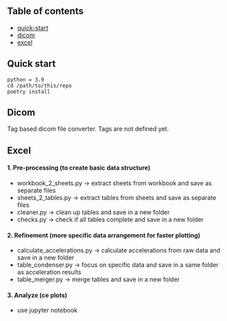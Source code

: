 ## Table of contents

- [quick-start](#quick-start)
- [dicom](#dicom)
- [excel](#excel)


## Quick start

    python = 3.9
    cd /path/to/this/repo
    poetry install

## Dicom

Tag based dicom file converter. 
Tags are not defined yet.


## Excel

#### 1. Pre-processing (to create basic data structure)
- workbook_2_sheets.py  -> extract sheets from workbook and save as separate files
- sheets_2_tables.py -> extract tables from sheets and save as separate files
- cleaner.py -> clean up tables and save in a new folder
- checks.py  -> check if all tables complete and save in a new folder

#### 2. Refinement (more specific data arrangement for faster plotting)
- calculate_accelerations.py -> calculate accelerations from raw data and save in a new folder
- table_condenser.py -> focus on specific data and save in a same folder as acceleration results
- table_merger.py -> merge tables and save in a new folder

#### 3. Analyze (ce plots)
- use jupyter notebook